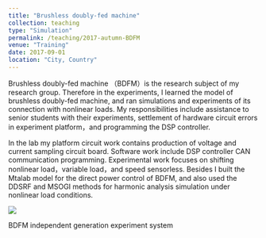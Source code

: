 ```yaml
---
title: "Brushless doubly-fed machine"
collection: teaching
type: "Simulation"
permalink: /teaching/2017-autumn-BDFM
venue: "Training"
date: 2017-09-01
location: "City, Country"
---
```


Brushless doubly-fed machine （BDFM）is the research subject of my research group. Therefore in the experiments, I learned the model of brushless doubly-fed machine, and ran simulations and experiments of its connection with nonlinear loads. My responsibilities include assistance to senior students with their experiments, settlement of hardware circuit errors in experiment platform，and programming the DSP controller.

In the lab my platform circuit work contains production of voltage and current sampling circuit board. Software work include DSP controller CAN communication programming. Experimental work focuses on shifting nonlinear load，variable load，and speed sensorless.
Besides I built the Mtalab model for the direct power control of BDFM, and also used the DDSRF and MSOGI methods for harmonic analysis simulation under nonlinear load conditions. 

![ ](http://SongyangZhang25.github.io/images/BDFM.png)

BDFM independent generation experiment system
